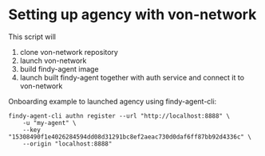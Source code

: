 # Setting up agency with von-network

This script will

1. clone von-network repository
1. launch von-network
1. build findy-agent image
1. launch built findy-agent together with auth service and connect it to von-network

Onboarding example to launched agency using findy-agent-cli:

```
findy-agent-cli authn register --url "http://localhost:8888" \
	-u "my-agent" \
	--key "15308490f1e4026284594dd08d31291bc8ef2aeac730d0daf6ff87bb92d4336c" \
	--origin "localhost:8888"
```